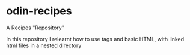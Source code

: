 # odin-recipes

A Recipes "Repository" 

In this repository I relearnt how to use tags and basic HTML, with linked html files in a nested directory